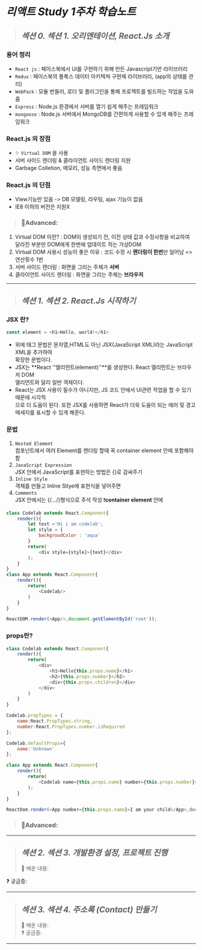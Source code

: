 # _리액트 Study 1주차 학습노트_

> ## _섹션 0. 섹션 1. 오리엔테이션, React.Js 소개_

### **용어 정리**

- `React js` : 페이스북에서 Ui를 구현하기 위해 만든 Javascript기반 라이브러리
- `Redux` : 페이스북의 풀룩스 데이터 아키텍쳐 구현체 라이브러리, (app의 상태를 관리)
- `WebPack` : 모듈 번들러, 로더 및 플러그인을 통해 프로젝트를 빌드하는 작업을 도와줌
- `Express` : Node.js 환경에서 서버를 열기 쉽게 해주는 프레임워크
- `mongoose` : Node.js 서버에서 MongoDB를 간편하게 사용할 수 있게 해주는 프레임워크

### **React.js 의 장점**

- ✨ `Virtual DOM` 을 사용
- 서버 사이드 렌더링 & 클라이언트 사이드 렌더링 지원
- Garbage Colletion, 메모리, 성능 측면에서 좋음

### **React.js 의 단점**

- View기능만 있음 -> DB 모델링, 라우팅, ajax 기능이 없음
- IE8 이하의 버전은 지원X

>### 🚀**Advanced**:

1. Virtual DOM 이란? : DOM이 생성되기 전, 이전 상태 값과 수정사항을 비교하여 달라진 부분만 DOM에게 한번에 업데이트 하는 가상DOM
2. Virtual DOM 사용시 성능이 좋은 이유 : 코드 수정 시 <b>렌더링이 한번</b>만 일어남 => 연산횟수 1번
3. 서버 사이드 렌더링 : 화면을 그리는 주체가 <b>서버</b>
4. 클라이언트 사이드 렌더링 : 화면을 그리는 주체는 <b>브라우저</b>

---

> ## _섹션 1. 섹션 2. React.Js 시작하기_
>
 ### **JSX 란?**
 ```JavaScript
 const element = <h1>Hello, world!</h1>
 ```  
 * 위에 태그 문법은 문자열,HTML도 아닌 JSX(JavaScript XML)라는 JavaScript XML을 추가하여  
 확장한 문법이다.
 * JSX는 **React ''엘리먼트(element)''**를 생성한다. React 엘리먼트는 브라우저 DOM  
 엘리먼트와 달리 일반 객체이다.
 * React는 JSX 사용이 필수가 아니지만, JS 코드 안에서 UI관련 작업을 할 수 있기 때문에 시각적  
 으로 더 도움이 된다. 또한 JSX를 사용하면 React가 더욱 도움이 되는 에러 및 경고 메세지를 표시할 수 있게 해준다.

### **문법**
1. `Nested Element`  
컴포넌트에서 여러 Element를 렌더링 할때 꼭 container element 안에 포함해야함  
2. `JavaScript Expression`  
JSX 안에서 JavaScript를 표현하는 방법은 {}로 감싸주기  
3. `Inline Style`  
객체를 만들고 Inline Stlye에 표현식을 넣어주면 
4. `Comments`  
JSX 안에서는 {/*...*/}형식으로 주석 작성 ❗**container element** 안에

```JavaScript
class Codelab extends React.Component{
    render(){
        let text ='Hi i am codelab';
        let style = {
            backgroudColor : 'aqua'
        }
        return(
            <div style={style}>{text}</div>
        );
    }
}
class App extends React.Component{
    render(){
        return(
            <Codelab/>
        )
    }
}

ReactDOM.render(<App/>,document.getElementById('root'));
```
### **props란?**
```JavaScript
class Codelab extends React.Component{
    render(){
        return(
            <div>
                <h1>Hello{this.props.name}</h1>
                <h2>{this.props.number}</h2>
                <div>{this.props.children}</div>
            </div>
        )
    }
}

Codelab.propTypes = {
    name:React.PropTypes.string,
    number:React.PropTypes.number.isRequired
};

Codelab.defaultProps={
    name:'Unknown'
};

class App extends React.Component{
    render(){
        return(
            <Codelab name={this.props.name} number={this.props.number}>{this.props.children}</Codelab>
        );
    }
}

ReactDom.render(<App number={this.props.name}>I am your child</App>,document.getElementById('root'));
```
>### 🚀**Advanced**:

---

> ## _섹션 2. 섹션 3. 개발환경 설정, 프로젝트 진행_
>
> 📖 배운 내용:


❓ 궁금증:

---

> ## _섹션 3. 섹션 4. 주소록 (Contact) 만들기_
>
> 📖 배운 내용:  
> ❓ 궁금증:

---
